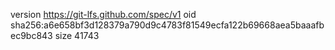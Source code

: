 version https://git-lfs.github.com/spec/v1
oid sha256:a6e658bf3d128379a790d9c4783f81549ecfa122b69668aea5baaafbec9bc843
size 41743
